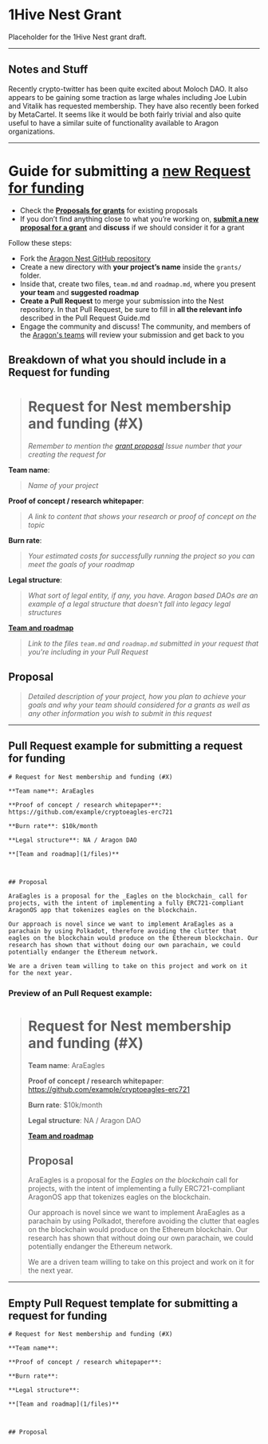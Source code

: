 # 1Hive Nest Grant

Placeholder for the 1Hive Nest grant draft. 

<hr>

## Notes and Stuff

Recently crypto-twitter has been quite excited about Moloch DAO. It also appears to be gaining some traction as large whales including Joe Lubin and Vitalik has requested membership. They have also recently been forked by MetaCartel. It seems like it would be both fairly trivial and also quite useful to have a similar suite of functionality available to Aragon organizations.

<hr>

# Guide for submitting a [new Request for funding](https://github.com/aragon/nest/pulls)

- Check the [**Proposals for grants**](https://github.com/aragon/nest/issues) for existing proposals
- If you don’t find anything close to what you’re working on, [**submit a new proposal for a grant**](https://github.com/aragon/nest/issues/new) and **discuss** if we should consider it for a grant

Follow these steps:

- Fork the [Aragon Nest GitHub repository](https://github.com/aragon/nest)
- Create a new directory with **your project’s name** inside the `grants/` folder.
- Inside that, create two files, `team.md` and `roadmap.md`, where you present **your team** and **suggested roadmap**
- **Create a Pull Request** to merge your submission into the Nest repository. In that Pull Request, be sure to fill in **all the relevant info** described in the Pull Request Guide.md
- Engage the community and discuss! The community, and members of the [Aragon's teams](https://aragon.one) will review your submission and get back to you

## Breakdown of what you should include in a Request for funding

> # Request for Nest membership and funding (#X)
> _Remember to mention the [grant proposal](https://github.com/aragon/nest/issues) Issue number that your creating the request for_

**Team name**:
> _Name of your project_

**Proof of concept / research whitepaper**:
> _A link to content that shows your research or proof of concept on the topic_

**Burn rate**:
> _Your estimated costs for successfully running the project so you can meet the goals of your roadmap_

**Legal structure**:
> _What sort of legal entity, if any, you have. Aragon based DAOs are an example of a legal structure that doesn't fall into legacy legal structures_

**[Team and roadmap](1/files)**
> _Link to the files `team.md` and `roadmap.md` submitted in your request that you're including in your Pull Request_

## Proposal
> _Detailed description of your project, how you plan to achieve your goals and why your team should considered for a grants as well as any other information you wish to submit in this request_

___
## Pull Request example for submitting a request for funding
```
# Request for Nest membership and funding (#X)

**Team name**: AraEagles

**Proof of concept / research whitepaper**: https://github.com/example/cryptoeagles-erc721

**Burn rate**: $10k/month

**Legal structure**: NA / Aragon DAO

**[Team and roadmap](1/files)**



## Proposal

AraEagles is a proposal for the _Eagles on the blockchain_ call for projects, with the intent of implementing a fully ERC721-compliant AragonOS app that tokenizes eagles on the blockchain.

Our approach is novel since we want to implement AraEagles as a parachain by using Polkadot, therefore avoiding the clutter that eagles on the blockchain would produce on the Ethereum blockchain. Our research has shown that without doing our own parachain, we could potentially endanger the Ethereum network.

We are a driven team willing to take on this project and work on it for the next year.
```
### **Preview of an Pull Request example:**
> # Request for Nest membership and funding (#X)
>
> **Team name**: AraEagles
>
> **Proof of concept / research whitepaper**: https://github.com/example/cryptoeagles-erc721
>
> **Burn rate**: $10k/month
>
> **Legal structure**: NA / Aragon DAO
>
> **[Team and roadmap](1/files)**
>
> ## Proposal
>
> AraEagles is a proposal for the _Eagles on the blockchain_ call for projects, with the intent of implementing a fully ERC721-compliant AragonOS app that tokenizes eagles on the blockchain.
>
> Our approach is novel since we want to implement AraEagles as a parachain by using Polkadot, therefore avoiding the clutter that eagles on the blockchain would produce on the Ethereum blockchain. Our research has shown that without doing our own parachain, we could potentially endanger the Ethereum network.
>
> We are a driven team willing to take on this project and work on it for the next year.

___
## Empty Pull Request template for submitting a request for funding
```
# Request for Nest membership and funding (#X)

**Team name**:

**Proof of concept / research whitepaper**:

**Burn rate**:

**Legal structure**:

**[Team and roadmap](1/files)**



## Proposal
```
